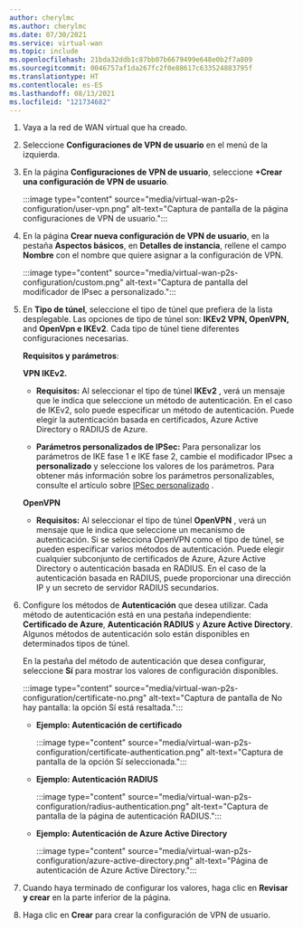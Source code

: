 ```yaml
---
author: cherylmc
ms.author: cherylmc
ms.date: 07/30/2021
ms.service: virtual-wan
ms.topic: include
ms.openlocfilehash: 21bda32ddb1c87bb07b6679499e648e0b2f7a809
ms.sourcegitcommit: 0046757af1da267fc2f0e88617c633524883795f
ms.translationtype: HT
ms.contentlocale: es-ES
ms.lasthandoff: 08/13/2021
ms.locfileid: "121734682"
---
```

1. Vaya a la red de WAN virtual que ha creado. 

1. Seleccione **Configuraciones de VPN de usuario** en el menú de la izquierda.

1. En la página **Configuraciones de VPN de usuario**, seleccione **+Crear una configuración de VPN de usuario**.

   :::image type="content" source="media/virtual-wan-p2s-configuration/user-vpn.png" alt-text="Captura de pantalla de la página configuraciones de VPN de usuario.":::

1. En la página **Crear nueva configuración de VPN de usuario**, en la pestaña **Aspectos básicos**, en **Detalles de instancia**, rellene el campo **Nombre** con el nombre que quiere asignar a la configuración de VPN. 

   :::image type="content" source="media/virtual-wan-p2s-configuration/custom.png" alt-text="Captura de pantalla del modificador de IPsec a personalizado.":::

1. En **Tipo de túnel**, seleccione el tipo de túnel que prefiera de la lista desplegable. Las opciones de tipo de túnel son: **IKEv2 VPN, OpenVPN,** and **OpenVpn e IKEv2**. Cada tipo de túnel tiene diferentes configuraciones necesarias.

   **Requisitos y parámetros**:

     **VPN IKEv2.**

     * **Requisitos:** Al seleccionar el tipo de túnel **IKEv2** , verá un mensaje que le indica que seleccione un método de autenticación. En el caso de IKEv2, solo puede especificar un método de autenticación. Puede elegir la autenticación basada en certificados, Azure Active Directory o RADIUS de Azure.

     * **Parámetros personalizados de IPSec:** Para personalizar los parámetros de IKE fase 1 e IKE fase 2, cambie el modificador IPsec a **personalizado** y seleccione los valores de los parámetros. Para obtener más información sobre los parámetros personalizables, consulte el artículo sobre [IPSec personalizado](../articles/virtual-wan/point-to-site-ipsec.md) .

     **OpenVPN**

     * **Requisitos:** Al seleccionar el tipo de túnel **OpenVPN** , verá un mensaje que le indica que seleccione un mecanismo de autenticación. Si se selecciona OpenVPN como el tipo de túnel, se pueden especificar varios métodos de autenticación. Puede elegir cualquier subconjunto de certificados de Azure, Azure Active Directory o autenticación basada en RADIUS. En el caso de la autenticación basada en RADIUS, puede proporcionar una dirección IP y un secreto de servidor RADIUS secundarios.

1. Configure los métodos de **Autenticación** que desea utilizar. Cada método de autenticación está en una pestaña independiente: **Certificado de Azure**, **Autenticación RADIUS** y **Azure Active Directory**. Algunos métodos de autenticación solo están disponibles en determinados tipos de túnel.

   En la pestaña del método de autenticación que desea configurar, seleccione **Sí** para mostrar los valores de configuración disponibles.

   :::image type="content" source="media/virtual-wan-p2s-configuration/certificate-no.png" alt-text="Captura de pantalla de No hay pantalla: la opción Sí está resaltada.":::

   * **Ejemplo: Autenticación de certificado**

      :::image type="content" source="media/virtual-wan-p2s-configuration/certificate-authentication.png" alt-text="Captura de pantalla de la opción Sí seleccionada.":::

   * **Ejemplo: Autenticación RADIUS**

      :::image type="content" source="media/virtual-wan-p2s-configuration/radius-authentication.png" alt-text="Captura de pantalla de la página de autenticación RADIUS.":::

   * **Ejemplo: Autenticación de Azure Active Directory**

      :::image type="content" source="media/virtual-wan-p2s-configuration/azure-active-directory.png" alt-text="Página de autenticación de Azure Active Directory.":::

1. Cuando haya terminado de configurar los valores, haga clic en **Revisar y crear** en la parte inferior de la página.

1. Haga clic en **Crear** para crear la configuración de VPN de usuario.
